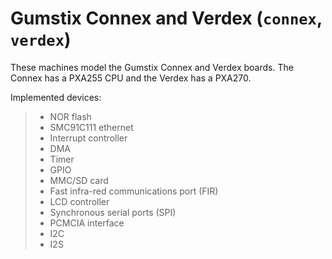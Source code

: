 # Gumstix Connex and Verdex (`connex`, `verdex`)

These machines model the Gumstix Connex and Verdex boards. The Connex
has a PXA255 CPU and the Verdex has a PXA270.

Implemented devices:

> -   NOR flash
> -   SMC91C111 ethernet
> -   Interrupt controller
> -   DMA
> -   Timer
> -   GPIO
> -   MMC/SD card
> -   Fast infra-red communications port (FIR)
> -   LCD controller
> -   Synchronous serial ports (SPI)
> -   PCMCIA interface
> -   I2C
> -   I2S
